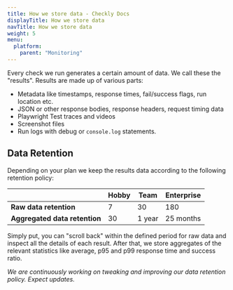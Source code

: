 ```yaml
---
title: How we store data - Checkly Docs
displayTitle: How we store data 
navTitle: How we store data
weight: 5
menu:
  platform:
    parent: "Monitoring"
---
```


Every check we run generates a certain amount of data. We call these the "results". Results are made up of various parts:

- Metadata like timestamps, response times, fail/success flags, run location etc.
- JSON or other response bodies, response headers, request timing data
- Playwright Test traces and videos
- Screenshot files
- Run logs with debug or `console.log` statements.

## Data Retention

Depending on your plan we keep the results data according to the following retention policy:

|                               | Hobby            | Team             | Enterprise       |
|-------------------------------|------------------|------------------|------------------|
| **Raw data retention**        | 7                | 30               | 180              |
| **Aggregated data retention** | 30               | 1 year           | 25 months        |


Simply put, you can "scroll back" within the defined period for raw data and inspect all the details of each result. After that, we store aggregates
of the relevant statistics like average, p95 and p99 response time and success ratio.

*We are continuously working on tweaking and improving our data retention policy. Expect updates.*
